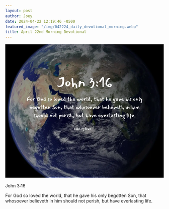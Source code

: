 ```yaml
---
layout: post
author: Joey
date: 2024-04-22 12:19:46 -0500
featured_image: "/img/042224_daily_devotional_morning.webp"
title: April 22nd Morning Devotional
---
```


[![April 22nd 2024 - Morning Devotional](/img/042224_daily_devotional_morning.webp)](/img/042224_daily_devotional_morning.webp)

John 3:16

For God so loved the world, that he gave his only begotten Son, that whosoever believeth in him should not perish, but have everlasting life.